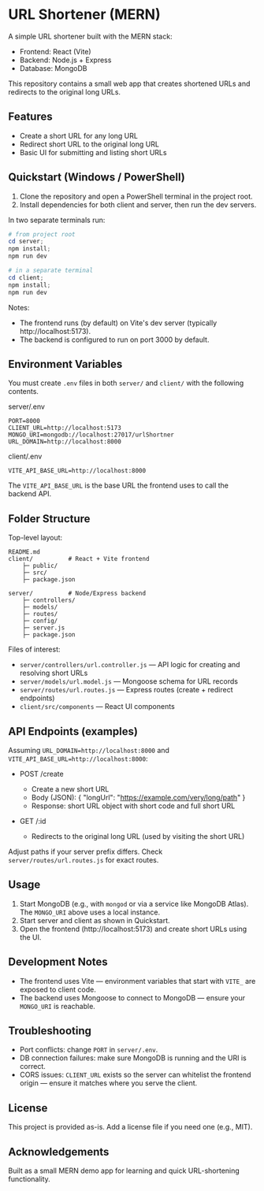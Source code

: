 # URL Shortener (MERN)

A simple URL shortener built with the MERN stack:

- Frontend: React (Vite)
- Backend: Node.js + Express
- Database: MongoDB

This repository contains a small web app that creates shortened URLs and redirects to the original long URLs.

## Features

- Create a short URL for any long URL
- Redirect short URL to the original long URL
- Basic UI for submitting and listing short URLs

## Quickstart (Windows / PowerShell)

1. Clone the repository and open a PowerShell terminal in the project root.
2. Install dependencies for both client and server, then run the dev servers.

In two separate terminals run:

```powershell
# from project root
cd server; 
npm install; 
npm run dev

# in a separate terminal
cd client; 
npm install; 
npm run dev
```

Notes:
- The frontend runs (by default) on Vite's dev server (typically http://localhost:5173).
- The backend is configured to run on port 3000 by default.

## Environment Variables

You must create `.env` files in both `server/` and `client/` with the following contents.

server/.env
```
PORT=8000
CLIENT_URL=http://localhost:5173
MONGO_URI=mongodb://localhost:27017/urlShortner
URL_DOMAIN=http://localhost:8000
```

client/.env
```
VITE_API_BASE_URL=http://localhost:8000
```

The `VITE_API_BASE_URL` is the base URL the frontend uses to call the backend API.

## Folder Structure

Top-level layout:

```
README.md
client/          # React + Vite frontend
	├─ public/
	├─ src/
	├─ package.json

server/          # Node/Express backend
	├─ controllers/
	├─ models/
	├─ routes/
	├─ config/
	├─ server.js
	├─ package.json
```

Files of interest:
- `server/controllers/url.controller.js` — API logic for creating and resolving short URLs
- `server/models/url.model.js` — Mongoose schema for URL records
- `server/routes/url.routes.js` — Express routes (create + redirect endpoints)
- `client/src/components` — React UI components

## API Endpoints (examples)

Assuming `URL_DOMAIN=http://localhost:8000` and `VITE_API_BASE_URL=http://localhost:8000`:

- POST /create
	- Create a new short URL
	- Body (JSON): { "longUrl": "https://example.com/very/long/path" }
	- Response: short URL object with short code and full short URL

- GET /:id
	- Redirects to the original long URL (used by visiting the short URL)

Adjust paths if your server prefix differs. Check `server/routes/url.routes.js` for exact routes.

## Usage

1. Start MongoDB (e.g., with `mongod` or via a service like MongoDB Atlas). The `MONGO_URI` above uses a local instance.
2. Start server and client as shown in Quickstart.
3. Open the frontend (http://localhost:5173) and create short URLs using the UI.

## Development Notes

- The frontend uses Vite — environment variables that start with `VITE_` are exposed to client code.
- The backend uses Mongoose to connect to MongoDB — ensure your `MONGO_URI` is reachable.

## Troubleshooting

- Port conflicts: change `PORT` in `server/.env`.
- DB connection failures: make sure MongoDB is running and the URI is correct.
- CORS issues: `CLIENT_URL` exists so the server can whitelist the frontend origin — ensure it matches where you serve the client.

## License

This project is provided as-is. Add a license file if you need one (e.g., MIT).

## Acknowledgements

Built as a small MERN demo app for learning and quick URL-shortening functionality.

